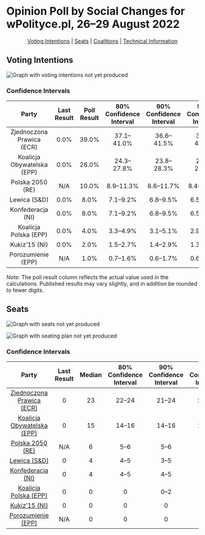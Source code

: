# Opinion Poll by Social Changes for wPolityce.pl, 26–29 August 2022

<p align="center"><a href="#voting-intentions">Voting Intentions</a> | <a href="#seats">Seats</a> | <a href="#coalitions">Coalitions</a> | <a href="#technical-information">Technical Information</a></p>

## Voting Intentions

![Graph with voting intentions not yet produced](2022-08-29-SocialChanges.png "Voting Intentions")

### Confidence Intervals

| Party | Last Result | Poll Result | 80% Confidence Interval | 90% Confidence Interval | 95% Confidence Interval | 99% Confidence Interval |
|:-----:|:-----------:|:-----------:|:-----------------------:|:-----------------------:|:-----------------------:|:-----------------------:|
| Zjednoczona Prawica (ECR) | 0.0% | 39.0% | 37.1–41.0% |36.6–41.5% |36.1–42.0% |35.2–43.0% |
| Koalicja Obywatelska (EPP) | 0.0% | 26.0% | 24.3–27.8% |23.8–28.3% |23.4–28.7% |22.6–29.6% |
| Polska 2050 (RE) | N/A | 10.0% | 8.9–11.3% |8.6–11.7% |8.4–12.0% |7.8–12.6% |
| Lewica (S&D) | 0.0% | 8.0% | 7.1–9.2% |6.8–9.5% |6.5–9.8% |6.1–10.4% |
| Konfederacja (NI) | 0.0% | 8.0% | 7.1–9.2% |6.8–9.5% |6.5–9.8% |6.1–10.4% |
| Koalicja Polska (EPP) | 0.0% | 4.0% | 3.3–4.9% |3.1–5.1% |2.9–5.3% |2.7–5.8% |
| Kukiz’15 (NI) | 0.0% | 2.0% | 1.5–2.7% |1.4–2.9% |1.3–3.0% |1.1–3.4% |
| Porozumienie (EPP) | N/A | 1.0% | 0.7–1.6% |0.6–1.7% |0.6–1.9% |0.5–2.1% |

*Note:* The poll result column reflects the actual value used in the calculations. Published results may vary slightly, and in addition be rounded to fewer digits.

## Seats

![Graph with seats not yet produced](2022-08-29-SocialChanges-seats.png "Seats")

![Graph with seating plan not yet produced](2022-08-29-SocialChanges-seating-plan.png "Seating Plan")

### Confidence Intervals

| Party | Last Result | Median | 80% Confidence Interval | 90% Confidence Interval | 95% Confidence Interval | 99% Confidence Interval |
|:-----:|:-----------:|:------:|:-----------------------:|:-----------------------:|:-----------------------:|:-----------------------:|
| <a href="#zjednoczona-prawica-(ecr)">Zjednoczona Prawica (ECR)</a> | 0 | 23 | 22–24 |21–24 |21–24 |20–25 |
| <a href="#koalicja-obywatelska-(epp)">Koalicja Obywatelska (EPP)</a> | 0 | 15 | 14–16 |14–16 |13–17 |13–17 |
| <a href="#polska-2050-(re)">Polska 2050 (RE)</a> | N/A | 6 | 5–6 |5–6 |4–7 |4–7 |
| <a href="#lewica-(s&d)">Lewica (S&D)</a> | 0 | 4 | 4–5 |3–5 |3–5 |3–6 |
| <a href="#konfederacja-(ni)">Konfederacja (NI)</a> | 0 | 4 | 4–5 |4–5 |3–5 |3–6 |
| <a href="#koalicja-polska-(epp)">Koalicja Polska (EPP)</a> | 0 | 0 | 0 |0–2 |0–3 |0–3 |
| <a href="#kukiz’15-(ni)">Kukiz’15 (NI)</a> | 0 | 0 | 0 |0 |0 |0 |
| <a href="#porozumienie-(epp)">Porozumienie (EPP)</a> | N/A | 0 | 0 |0 |0 |0 |

